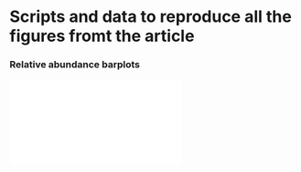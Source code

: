 # Scripts and data to reproduce all the figures fromt the article 

### Relative abundance barplots

![Barplots](./scripts/Bar_plots_composition.html)
